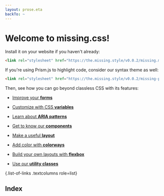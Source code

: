 ```yaml
---
layout: prose.eta
backTo: ~
---
```


# Welcome to missing.css!

Install it on your website if you haven't already:

  ~~~ html
  <link rel="stylesheet" href="https://the.missing.style/v0.0.2/missing.min.css">
  ~~~

If you're using Prism.js to highlight code, consider our syntax theme as well:

  ~~~ html
  <link rel="stylesheet" href="https://the.missing.style/v0.0.2/missing-prism.min.css">
  ~~~

Then, see how you can go beyond classless CSS with its features:

 * [Improve your **forms**](/docs/forms)

 * [Customize with CSS **variables**](/docs/variables)

 * [Learn about **ARIA patterns**](/docs/aria)

 * [Get to know our **components**](/docs/components)

 * [Make a useful **layout**](/docs/layout)

 * [Add color with **colorways**](/docs/colorways)

 * [Build your own layouts with **flexbox**](/docs/flex)

 * [Use our **utility classes**](/docs/utils)

 {.list-of-links .textcolumns role=list}


## Index

<ul id="index-of-everything" role="list" 
  class="list-of-links textcolumns" style="--col-width: 16ch"></ul>
